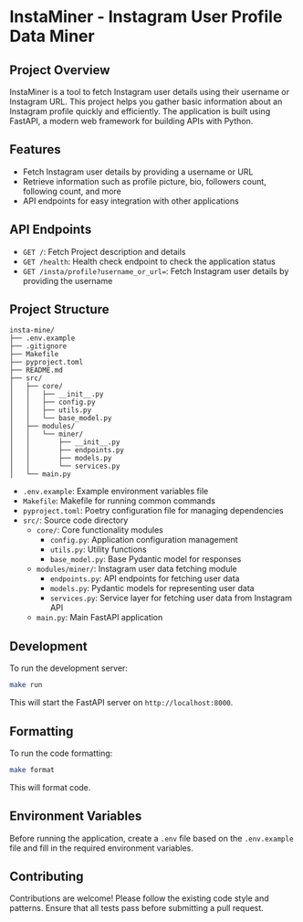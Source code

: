 # InstaMiner - Instagram User Profile Data Miner

## Project Overview

InstaMiner is a tool to fetch Instagram user details using their username or Instagram URL. This project helps you gather basic information about an Instagram profile quickly and efficiently. The application is built using FastAPI, a modern web framework for building APIs with Python.

## Features

- Fetch Instagram user details by providing a username or URL
- Retrieve information such as profile picture, bio, followers count, following count, and more
- API endpoints for easy integration with other applications

## API Endpoints

- `GET /`: Fetch Project description and details 
- `GET /health`: Health check endpoint to check the application status
- `GET /insta/profile?username_or_url=`: Fetch Instagram user details by providing the username

## Project Structure

```
insta-mine/
├── .env.example
├── .gitignore
├── Makefile
├── pyproject.toml
├── README.md
├── src/
│   ├── core/
│   │   ├── __init__.py
│   │   ├── config.py
│   │   ├── utils.py
│   │   └── base_model.py
│   ├── modules/
│   │   └── miner/
│   │       ├── __init__.py
│   │       ├── endpoints.py
│   │       ├── models.py
│   │       └── services.py
│   └── main.py

```

- `.env.example`: Example environment variables file
- `Makefile`: Makefile for running common commands
- `pyproject.toml`: Poetry configuration file for managing dependencies
- `src/`: Source code directory
  - `core/`: Core functionality modules
    - `config.py`: Application configuration management
    - `utils.py`: Utility functions
    - `base_model.py`: Base Pydantic model for responses
  - `modules/miner/`: Instagram user data fetching module
    - `endpoints.py`: API endpoints for fetching user data
    - `models.py`: Pydantic models for representing user data
    - `services.py`: Service layer for fetching user data from Instagram API
  - `main.py`: Main FastAPI application


## Development

To run the development server:

```bash
make run
```

This will start the FastAPI server on `http://localhost:8000`.

## Formatting

To run the code formatting:

```bash
make format
```

This will format code.

## Environment Variables

Before running the application, create a `.env` file based on the `.env.example` file and fill in the required environment variables.

## Contributing

Contributions are welcome! Please follow the existing code style and patterns. Ensure that all tests pass before submitting a pull request.
